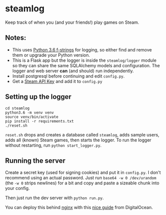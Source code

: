 # steamlog
Keep track of when you (and your friends!) play games on Steam.

## Notes:
* This uses [Python 3.6 f-strings](https://www.python.org/dev/peps/pep-0498/) for logging, so either
  find and remove them or upgrade your Python version.
* This is a Flask app but the logger is inside the `steamlog/logger` module so they can share the same
  SQLAlchemy models and configuration. The logger and web server **can** (and should) run independently.
* Install postgresql before continuing and edit `config.py`.
* Get a [Steam API Key](http://steamcommunity.com/dev/apikey) and add it to `config.py`

## Setting up the logger
```
cd steamlog
python3.6 -m venv venv
source venv/bin/activate
pip install -r requirements.txt
./reset.sh
```

`reset.sh` drops and creates a database called `steamlog`, adds sample users, adds all (known) Steam games,
then starts the logger. To run the logger without restarting, run `python start_logger.py`.

## Running the server
Create a secret key (used for signing cookies) and put it in `config.py`. I don't recommend using an actual
password. Just run `base64 -w 0 /dev/urandom` (the `-w 0` strips newlines) for a bit and copy and paste a 
sizeable chunk into your config.

Then just run the dev server with `python run.py`.

You can deploy this behind [nginx](https://www.nginx.com/) with this
[nice guide](https://www.digitalocean.com/community/tutorials/how-to-serve-flask-applications-with-uwsgi-and-nginx-on-ubuntu-16-04)
from DigitalOcean.
